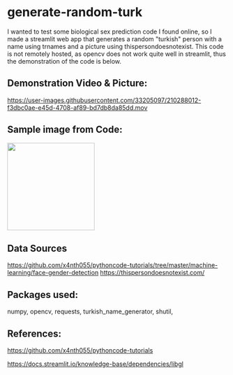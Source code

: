 # generate-random-turk
I wanted to test some biological sex prediction code I found online, so I made a streamlit web app that generates a random "turkish" person with a name using trnames and a picture using thispersondoesnotexist. This code is not remotely hosted, as opencv does not work quite well in streamlit, thus the demonstration of the code is below.

## Demonstration Video & Picture:  

https://user-images.githubusercontent.com/33205097/210288012-f3dbc0ae-e45d-4708-af89-bd7db8da85dd.mov

## Sample image from Code: 
<img src="https://raw.githubusercontent.com/johngunerli/generate-random-turk/master/img.png" width="200" height="200" />

## Data Sources
https://github.com/x4nth055/pythoncode-tutorials/tree/master/machine-learning/face-gender-detection
https://thispersondoesnotexist.com/

## Packages used:
numpy, opencv, requests, turkish_name_generator, shutil, 


## References:

https://github.com/x4nth055/pythoncode-tutorials

<!-- Reference for the opencv problem.  -->
https://docs.streamlit.io/knowledge-base/dependencies/libgl 
